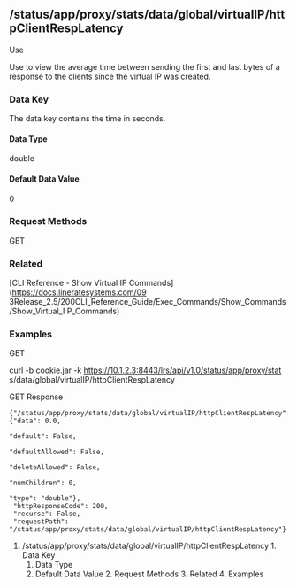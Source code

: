 ## /status/app/proxy/stats/data/global/virtualIP/httpClientRespLatency

Use

Use to view the average time between sending the first and last bytes of a
response to the clients since the virtual IP was created.

### Data Key

The data key contains the time in seconds.

#### Data Type

double

#### Default Data Value

0

### Request Methods

GET

### Related

[CLI Reference - Show Virtual IP Commands](https://docs.lineratesystems.com/09
3Release_2.5/200CLI_Reference_Guide/Exec_Commands/Show_Commands/Show_Virtual_I
P_Commands)

### Examples

GET

curl -b cookie.jar -k https://10.1.2.3:8443/lrs/api/v1.0/status/app/proxy/stat
s/data/global/virtualIP/httpClientRespLatency

GET Response

    
    
    {"/status/app/proxy/stats/data/global/virtualIP/httpClientRespLatency": {"data": 0.0,
                                                                              "default": False,
                                                                              "defaultAllowed": False,
                                                                              "deleteAllowed": False,
                                                                              "numChildren": 0,
                                                                              "type": "double"},
     "httpResponseCode": 200,
     "recurse": False,
     "requestPath": "/status/app/proxy/stats/data/global/virtualIP/httpClientRespLatency"}
    

  1. /status/app/proxy/stats/data/global/virtualIP/httpClientRespLatency
    1. Data Key
      1. Data Type
      2. Default Data Value
    2. Request Methods
    3. Related
    4. Examples


